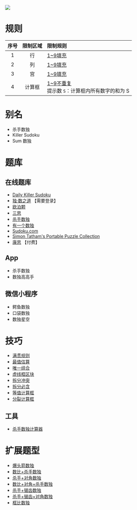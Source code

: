 ![](https://www.conceptispuzzles.com/zh/picture/11/1360.gif)

# 规则
| 序号 | 限制区域 | 限制规则 |
| :---: | :---: | :--- |
| 1 | 行 | [1~9填充] |
| 2 | 列 | [1~9填充] |
| 3 | 宫 | [1~9填充] |
| 4 | 计算框 | [1~9不重复]<br/>提示数 `S`：计算框内所有数字的和为 S |

# 别名
- 杀手数独
- Killer Sudoku
- Sum 数独

# 题库

## 在线题库
- [Daily Killer Sudoku](https://www.dailykillersudoku.com/search?d=10&t=2)
- [独·数之道](http://www.sudokufans.org.cn/lx/game.index.php?type=killer) 【需要登录】
- [欧泊颗](https://www.oubk.com/sudoku/killer-3x3-0.html?level=5)
- [三思](https://www.12634.com/sudoku/killer-sudoku/level5)
- [杀手数独](https://cn.puzzle-killer-sudoku.com/?size=8)
- [有一个数独](https://shudu.one/killer-sudoku.php)
- [Sudoku.com](https://sudoku.com/zh/killer)
- [Simon Tatham's Portable Puzzle Collection](https://www.chiark.greenend.org.uk/~sgtatham/puzzles/js/solo.html)
- [康思](https://www.conceptispuzzles.com/zh/index.aspx?uri=puzzle/sudoku) 【付费】

## App
- 杀手数独
- 数独高高手

## 微信小程序
- 鳄鱼数独
- 口袋数独
- 数独星空

# 技巧
- [满贯规则](https://www.bilibili.com/read/cv10059437)
- [最值估算](https://www.bilibili.com/read/cv10059437)
- [唯一组合](https://www.bilibili.com/read/cv10059437)
- [虚线框区块](https://www.bilibili.com/read/cv10059437)
- [拆分冲突](https://www.bilibili.com/read/cv10074634)
- [拆分必含](https://www.bilibili.com/read/cv10074634)
- [等值计算框](https://www.bilibili.com/read/cv10074634)
- [分裂计算框](https://www.bilibili.com/read/cv10074634)

## 工具
- [杀手数独计算器](http://www.sudokufans.org.cn/tools/killerhelper.html)
  
# 扩展题型
- [爆头箭数独](爆头箭数独.md)
- [数比+杀手数独](../../混合类/数比+杀手数独.md)
- [杀手+对角数独](../../混合类/杀手+对角数独.md)
- [数比+对角+杀手数独](../../混合类/数比+对角+杀手数独.md)
- [杀手+锯齿数独](../../混合类/杀手+锯齿数独.md)
- [杀手+锯齿+对角数独](../../混合类/杀手+锯齿+对角数独.md)
- [框比数独](../../混合类/框比数独.md)

[1~9填充]: ../../../../rules.md#1~9填充
[1~9不重复]: ../../../../rules.md#1~9不重复